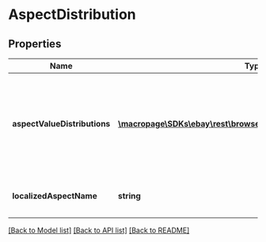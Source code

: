 # AspectDistribution

## Properties
Name | Type | Description | Notes
------------ | ------------- | ------------- | -------------
**aspectValueDistributions** | [**\macropage\SDKs\ebay\rest\browse\Model\AspectValueDistribution[]**](AspectValueDistribution.md) | An array of containers for the various values of the aspect and the match count and a HATEOAS reference ( refinementHref) for this aspect. | [optional] 
**localizedAspectName** | **string** | Name of an aspect, such as Brand, Color, etc. | [optional] 

[[Back to Model list]](../README.md#documentation-for-models) [[Back to API list]](../README.md#documentation-for-api-endpoints) [[Back to README]](../README.md)


